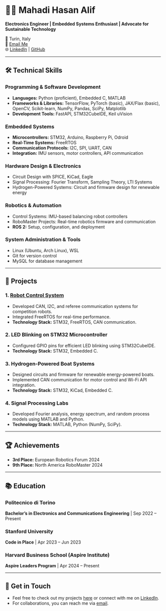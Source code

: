 # 👨‍💻 **Mahadi Hasan Alif**
**Electronics Engineer | Embedded Systems Enthusiast | Advocate for Sustainable Technology**

📍 Turin, Italy  
📧 [Email Me](mailto:s306365@studenti.polito.it)  
🌐 [LinkedIn](https://www.linkedin.com/in/mahadi-hasan-alif) | [GitHub](https://github.com/MahadiAlif)

---

## 🛠 **Technical Skills**

### **Programming & Software Development**
- **Languages:** Python (proficient), Embedded C, MATLAB  
- **Frameworks & Libraries:** TensorFlow, PyTorch (basic), JAX/Flax (basic), OpenCV, Scikit-learn, NumPy, Pandas, SciPy, Matplotlib  
- **Development Tools:** FastAPI, STM32CubeIDE, Keil uVision  

### **Embedded Systems**
- **Microcontrollers:** STM32, Arduino, Raspberry Pi, Odroid  
- **Real-Time Systems:** FreeRTOS  
- **Communication Protocols:** I2C, SPI, UART, CAN  
- **Integration:** IMU sensors, motor controllers, API communication  

### **Hardware Design & Electronics**
- Circuit Design with SPICE, KiCad, Eagle  
- Signal Processing: Fourier Transform, Sampling Theory, LTI Systems  
- Hydrogen-Powered Systems: Circuit and firmware design for renewable energy  

### **Robotics & Automation**
- Control Systems: IMU-based balancing robot controllers  
- RoboMaster Projects: Real-time robotics firmware and communication  
- **ROS 2:** Setup, configuration, and deployment  

### **System Administration & Tools**
- Linux (Ubuntu, Arch Linux), WSL  
- Git for version control  
- MySQL for database management  

---

## 🚀 **Projects**

### 1. [Robot Control System](https://github.com/MahadiAlif/Robot-Control-System)
- Developed CAN, I2C, and referee communication systems for competition robots.  
- Integrated FreeRTOS for real-time performance.  
- **Technology Stack:** STM32, FreeRTOS, CAN communication.  

### 2. LED Blinking on STM32 Microcontroller
- Configured GPIO pins for efficient LED blinking using STM32CubeIDE.  
- **Technology Stack:** STM32, Embedded C.  

### 3. Hydrogen-Powered Boat Systems
- Designed circuits and firmware for renewable energy-powered boats.  
- Implemented CAN communication for motor control and Wi-Fi API integration.  
- **Technology Stack:** STM32, KiCad, Embedded C.  

### 4. Signal Processing Labs
- Developed Fourier analysis, energy spectrum, and random process models using MATLAB and Python.  
- **Technology Stack:** MATLAB, Python (NumPy, SciPy).  

---

## 🏆 **Achievements**
- **3rd Place:** European Robotics Forum 2024  
- **9th Place:** North America RoboMaster 2024  

---

## 📚 **Education**

### Politecnico di Torino  
**Bachelor’s in Electronics and Communications Engineering** | Sep 2022 – Present  

### Stanford University  
**Code in Place** | Apr 2023 – Jun 2023  

### Harvard Business School (Aspire Institute)  
**Aspire Leaders Program** | Apr 2024 – Present  

---

## 🤝 **Get in Touch**
- Feel free to check out my projects [here](https://github.com/MahadiAlif) or connect with me on [LinkedIn](https://www.linkedin.com/in/mahadi-hasan-alif).  
- For collaborations, you can reach me via [email](mailto:mahadihasan.alif@studenti.polito.it).
